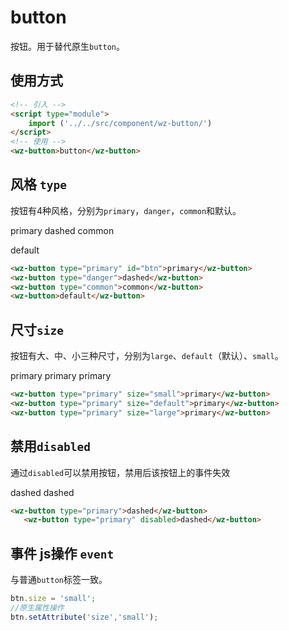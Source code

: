 <script setup>
import { onMounted } from 'vue'
  import './index.css'
  onMounted(() => {
   import ('../../src/component/wz-button/')
  })
</script>
# button 

按钮。用于替代原生`button`。

## 使用方式

```html
<!-- 引入 -->
<script type="module">
    import ('../../src/component/wz-button/')
</script>
<!-- 使用 -->
<wz-button>button</wz-button>
```

## 风格 `type`

按钮有4种风格，分别为`primary`，`danger`，`common`和默认。

<div class="wrap">
  <wz-button type="primary" id="button">primary</wz-button>
  <wz-button type="danger">dashed</wz-button>
  <wz-button type="common">common</wz-button>
 
  <wz-button>default</wz-button>
</div>

```html
<wz-button type="primary" id="btn">primary</wz-button>
<wz-button type="danger">dashed</wz-button>
<wz-button type="common">common</wz-button>
<wz-button>default</wz-button>
```


## 尺寸`size`

按钮有大、中、小三种尺寸，分别为`large`、`default`（默认）、`small`。
<div class="wrap">

<wz-button type="primary" size="small">primary</wz-button>
<wz-button type="primary" size="default">primary</wz-button>
<wz-button type="primary" size="large">primary</wz-button>

</div >


```html
<wz-button type="primary" size="small">primary</wz-button>
<wz-button type="primary" size="default">primary</wz-button>
<wz-button type="primary" size="large">primary</wz-button>
```


## 禁用`disabled`

通过`disabled`可以禁用按钮，禁用后该按钮上的事件失效

<div class="wrap">
   <wz-button type="primary">dashed</wz-button>
   <wz-button type="primary" disabled>dashed</wz-button>
</div>

```html
<wz-button type="primary">dashed</wz-button>
   <wz-button type="primary" disabled>dashed</wz-button>
```






## 事件 js操作 `event`

与普通`button`标签一致。


```js
btn.size = 'small';
//原生属性操作
btn.setAttribute('size','small');
```
